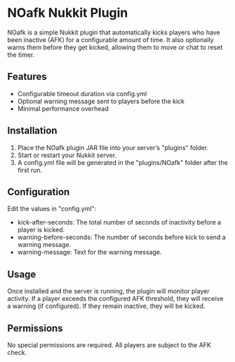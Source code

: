 # NOafk Nukkit Plugin

NOafk is a simple Nukkit plugin that automatically kicks players who have been inactive (AFK) for a configurable amount of time. It also optionally warns them before they get kicked, allowing them to move or chat to reset the timer.

## Features
- Configurable timeout duration via config.yml
- Optional warning message sent to players before the kick
- Minimal performance overhead

## Installation
1. Place the NOafk plugin JAR file into your server’s "plugins" folder.
2. Start or restart your Nukkit server.
3. A config.yml file will be generated in the "plugins/NOafk" folder after the first run.

## Configuration
Edit the values in "config.yml":
- kick-after-seconds: The total number of seconds of inactivity before a player is kicked.
- warning-before-seconds: The number of seconds before kick to send a warning message.
- warning-message: Text for the warning message.

## Usage
Once installed and the server is running, the plugin will monitor player activity. If a player exceeds the configured AFK threshold, they will receive a warning (if configured). If they remain inactive, they will be kicked.

## Permissions
No special permissions are required. All players are subject to the AFK check.
